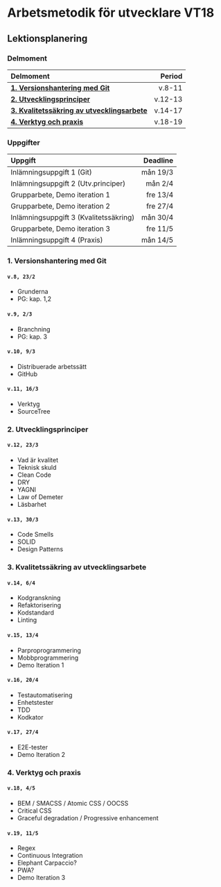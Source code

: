 # Arbetsmetodik för utvecklare VT18

## Lektionsplanering

### Delmoment

| Delmoment                              | Period  |
|:---------------------------------------|--------:|
| [__1. Versionshantering med Git__](#1-versionshantering-med-git) | v.8-11 |
| [__2. Utvecklingsprinciper__](#2-utvecklingsprinciper) | v.12-13 |
| [__3. Kvalitetssäkring av utvecklingsarbete__](#3-kvalitetss%C3%A4kring-av-utvecklingsarbete) | v.14-17 |
| [__4. Verktyg och praxis__](#4-verktyg-och-praxis) | v.18-19 |

### Uppgifter

| Uppgift                                | Deadline |
|:---------------------------------------|---------:|
| Inlämningsuppgift 1 (Git)              | mån 19/3 |
| Inlämningsuppgift 2 (Utv.principer)    | mån 2/4  |
| Grupparbete, Demo iteration 1          | fre 13/4 |
| Grupparbete, Demo iteration 2          | fre 27/4 |
| Inlämningsuppgift 3 (Kvalitetssäkring) | mån 30/4 |
| Grupparbete, Demo iteration 3          | fre 11/5 |
| Inlämningsuppgift 4 (Praxis)           | mån 14/5 |

### 1. Versionshantering med Git

#### `v.8, 23/2`

* Grunderna
* PG: kap. 1,2

#### `v.9, 2/3`

* Branchning
* PG: kap. 3  

#### `v.10, 9/3`

* Distribuerade arbetssätt
* GitHub

#### `v.11, 16/3`

* Verktyg
* SourceTree

### 2. Utvecklingsprinciper

#### `v.12, 23/3`

* Vad är kvalitet
* Teknisk skuld
* Clean Code
* DRY
* YAGNI
* Law of Demeter
* Läsbarhet

#### `v.13, 30/3`

* Code Smells
* SOLID
* Design Patterns

### 3. Kvalitetssäkring av utvecklingsarbete

#### `v.14, 6/4`

* Kodgranskning
* Refaktorisering
* Kodstandard
* Linting

#### `v.15, 13/4`

* Parproprogrammering
* Mobbprogrammering
* Demo Iteration 1

#### `v.16, 20/4`

* Testautomatisering
* Enhetstester
* TDD
* Kodkator

#### `v.17, 27/4`

* E2E-tester
* Demo Iteration 2

### 4. Verktyg och praxis

#### `v.18, 4/5`

* BEM / SMACSS / Atomic CSS / OOCSS
* Critical CSS
* Graceful degradation / Progressive enhancement

#### `v.19, 11/5`

* Regex
* Continuous Integration
* Elephant Carpaccio?
* PWA?
* Demo Iteration 3
